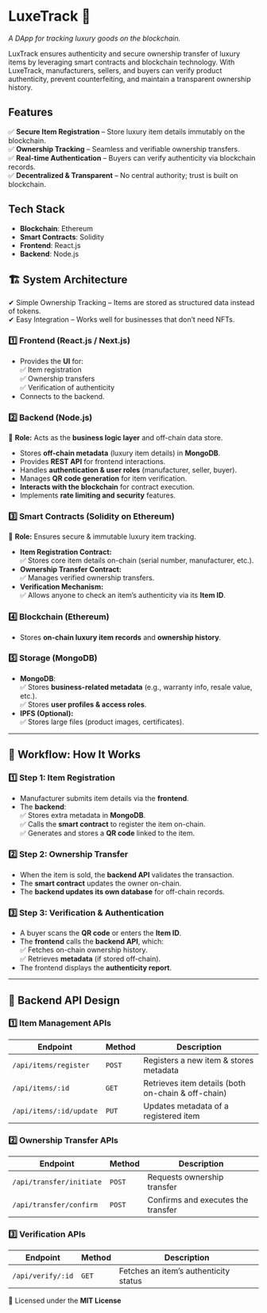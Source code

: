 # LuxeTrack 🚀  
*A DApp for tracking luxury goods on the blockchain.*  

LuxTrack ensures authenticity and secure ownership transfer of luxury items by leveraging smart contracts and blockchain technology. With LuxeTrack, manufacturers, sellers, and buyers can verify product authenticity, prevent counterfeiting, and maintain a transparent ownership history.  

## Features  
✅ **Secure Item Registration** – Store luxury item details immutably on the blockchain.  
✅ **Ownership Tracking** – Seamless and verifiable ownership transfers.  
✅ **Real-time Authentication** – Buyers can verify authenticity via blockchain records.  
✅ **Decentralized & Transparent** – No central authority; trust is built on blockchain.  

## Tech Stack  
- **Blockchain**: Ethereum  
- **Smart Contracts**: Solidity  
- **Frontend**: React.js
- **Backend**: Node.js

## 🏗 System Architecture  
✔ Simple Ownership Tracking – Items are stored as structured data instead of tokens.<br>
✔ Easy Integration – Works well for businesses that don’t need NFTs.

### **1️⃣ Frontend (React.js / Next.js)**  
- Provides the **UI** for:  
  ✅ Item registration  
  ✅ Ownership transfers  
  ✅ Verification of authenticity  
- Connects to the backend.  

### **2️⃣ Backend (Node.js)**
🔹 **Role:** Acts as the **business logic layer** and off-chain data store.  

- Stores **off-chain metadata** (luxury item details) in **MongoDB**.  
- Provides **REST API** for frontend interactions.  
- Handles **authentication & user roles** (manufacturer, seller, buyer).  
- Manages **QR code generation** for item verification.  
- **Interacts with the blockchain** for contract execution.  
- Implements **rate limiting and security** features.  

### **3️⃣ Smart Contracts (Solidity on Ethereum)**  
🔹 **Role:** Ensures secure & immutable luxury item tracking.  

- **Item Registration Contract:**  
  ✅ Stores core item details on-chain (serial number, manufacturer, etc.).  
- **Ownership Transfer Contract:**  
  ✅ Manages verified ownership transfers.  
- **Verification Mechanism:**  
  ✅ Allows anyone to check an item’s authenticity via its **Item ID**.  

### **4️⃣ Blockchain (Ethereum)**
- Stores **on-chain luxury item records** and **ownership history**.  

### **5️⃣ Storage (MongoDB)**  
- **MongoDB**:  
  ✅ Stores **business-related metadata** (e.g., warranty info, resale value, etc.).  
  ✅ Stores **user profiles & access roles**.  
- **IPFS (Optional):**  
  ✅ Stores large files (product images, certificates).  

---

## 🔄 Workflow: How It Works  

### **1️⃣ Step 1: Item Registration**
- Manufacturer submits item details via the **frontend**.  
- The **backend**:  
  ✅ Stores extra metadata in **MongoDB**.  
  ✅ Calls the **smart contract** to register the item on-chain.  
  ✅ Generates and stores a **QR code** linked to the item.  

### **2️⃣ Step 2: Ownership Transfer**
- When the item is sold, the **backend API** validates the transaction.  
- The **smart contract** updates the owner on-chain.  
- The **backend updates its own database** for off-chain records.  

### **3️⃣ Step 3: Verification & Authentication**
- A buyer scans the **QR code** or enters the **Item ID**.  
- The **frontend** calls the **backend API**, which:  
  ✅ Fetches on-chain ownership history.  
  ✅ Retrieves **metadata** (if stored off-chain).  
- The frontend displays the **authenticity report**.
  
---

## 📡 Backend API Design  

### **1️⃣ Item Management APIs**  

| Endpoint               | Method  | Description                                  |
|------------------------|---------|----------------------------------------------|
| `/api/items/register`  | `POST`  | Registers a new item & stores metadata      |
| `/api/items/:id`       | `GET`   | Retrieves item details (both on-chain & off-chain) |
| `/api/items/:id/update` | `PUT`   | Updates metadata of a registered item       |

### **2️⃣ Ownership Transfer APIs**  

| Endpoint                  | Method  | Description                           |
|---------------------------|---------|---------------------------------------|
| `/api/transfer/initiate`  | `POST`  | Requests ownership transfer          |
| `/api/transfer/confirm`   | `POST`  | Confirms and executes the transfer   |

### **3️⃣ Verification APIs**  

| Endpoint           | Method  | Description                          |
|--------------------|---------|--------------------------------------|
| `/api/verify/:id` | `GET`   | Fetches an item’s authenticity status |

📜 Licensed under the **MIT License**  
